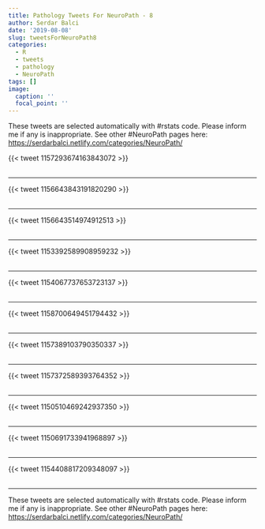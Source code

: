 ```yaml
---
title: Pathology Tweets For NeuroPath - 8
author: Serdar Balci
date: '2019-08-08'
slug: tweetsForNeuroPath8
categories:
  - R
  - tweets
  - pathology
  - NeuroPath
tags: []
image:
  caption: ''
  focal_point: ''
---
```



These tweets are selected automatically with #rstats code. Please inform me if any is inappropriate.
See other #NeuroPath pages here: https://serdarbalci.netlify.com/categories/NeuroPath/

{{< tweet 1157293674163843072 >}}
<br>
<br>
<hr>
{{< tweet 1156643843191820290 >}}
<br>
<br>
<hr>
{{< tweet 1156643514974912513 >}}
<br>
<br>
<hr>
{{< tweet 1153392589908959232 >}}
<br>
<br>
<hr>
{{< tweet 1154067737653723137 >}}
<br>
<br>
<hr>
{{< tweet 1158700649451794432 >}}
<br>
<br>
<hr>
{{< tweet 1157389103790350337 >}}
<br>
<br>
<hr>
{{< tweet 1157372589393764352 >}}
<br>
<br>
<hr>
{{< tweet 1150510469242937350 >}}
<br>
<br>
<hr>
{{< tweet 1150691733941968897 >}}
<br>
<br>
<hr>
{{< tweet 1154408817209348097 >}}
<br>
<br>
<hr>


These tweets are selected automatically with #rstats code. Please inform me if any is inappropriate.
See other #NeuroPath pages here: https://serdarbalci.netlify.com/categories/NeuroPath/
